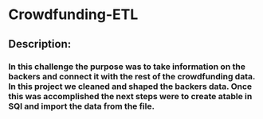 # Crowdfunding-ETL
## Description:
### In this challenge the purpose was to take information on the backers and connect it with the rest of the crowdfunding data. In this project we cleaned and shaped the backers data. Once this was accomplished the next steps were to create atable in SQl and import the data from the file.
